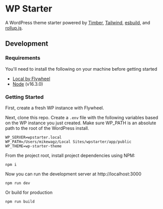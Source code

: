 # WP Starter

A WordPress theme starter powered by [Timber](https://upstatement.com/timber/), [Tailwind](https://tailwindcss.com/), [esbuild](https://esbuild.github.io/), and [rollup.js](https://rollupjs.org/guide/en/).

## Development

### Requirements

You'll need to install the following on your machine before getting started

- [Local by Flywheel](https://localwp.com/)
- [Node](https://nodejs.org/en/) (v16.3.0)

### Getting Started

First, create a fresh WP instance with Flywheel.

Next, clone this repo. Create a `.env` file with the following variables based on the WP instance you just created. Make sure WP_PATH is an absolute path to the root of the WordPress install.

```
WP_SERVER=wpstarter.local
WP_PATH=/Users/mikewagz/Local Sites/wpstarter/app/public
WP_THEME=wp-starter-theme
```

From the project root, install project dependencies using NPM:

```
npm i
```

Now you can run the development server at http://localhost:3000

```
npm run dev
```

Or build for production

```
npm run build
```
